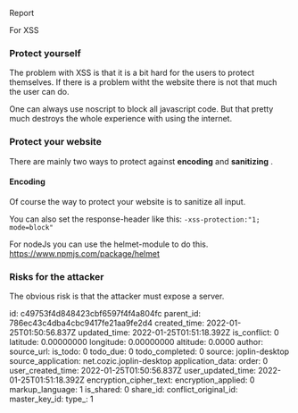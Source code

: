 Report

For XSS

### Protect yourself

The problem with XSS is that it is a bit hard for the users to protect themselves. If there is a problem witht the website there is not that much the user can do.

One can always use noscript to block all javascript code. But that pretty much destroys the whole experience with using the internet.

### Protect your website

There are mainly two ways to protect against **encoding** and **sanitizing** .

#### Encoding

Of course the way to protect your website is to sanitize all input.

You can also set the response-header like this: `-xss-protection:"1; mode=block"`

For nodeJs you can use the helmet-module to do this. https://www.npmjs.com/package/helmet

### Risks for the attacker

The obvious risk is that the attacker must expose a server.

id: c49753f4d848423cbf6597f4f4a804fc
parent_id: 786ec43c4dba4cbc9417fe21aa9fe2d4
created_time: 2022-01-25T01:50:56.837Z
updated_time: 2022-01-25T01:51:18.392Z
is_conflict: 0
latitude: 0.00000000
longitude: 0.00000000
altitude: 0.0000
author: 
source_url: 
is_todo: 0
todo_due: 0
todo_completed: 0
source: joplin-desktop
source_application: net.cozic.joplin-desktop
application_data: 
order: 0
user_created_time: 2022-01-25T01:50:56.837Z
user_updated_time: 2022-01-25T01:51:18.392Z
encryption_cipher_text: 
encryption_applied: 0
markup_language: 1
is_shared: 0
share_id: 
conflict_original_id: 
master_key_id: 
type_: 1